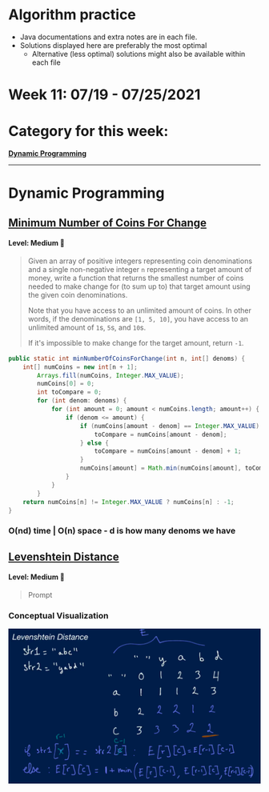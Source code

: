 # Algorithm practice

* Java documentations and extra notes are in each file.
* Solutions displayed here are preferably the most optimal
    * Alternative (less optimal) solutions might also be available within each 
    file

# Week 11: 07/19 - 07/25/2021

# Category for this week:
**[Dynamic Programming](#dynamic-programming)**<br>

---

# Dynamic Programming

## [Minimum Number of Coins For Change](Dynamic%20Programming/src/main/java/MinNumCoinsForChange.java)

#### Level: Medium 📘

> Given an array of positive integers representing coin denominations and a single non-negative integer `n` representing a target amount of money, write a function that returns the smallest number of coins needed to make change for (to sum up to) that target amount using the given coin denominations.
>
> Note that you have access to an unlimited amount of coins. In other words, if the denominations are `[1, 5, 10]`, you have access to an unlimited amount of `1`s, `5`s, and `10`s.
>
> If it's impossible to make change for the target amount, return `-1`.

```java
public static int minNumberOfCoinsForChange(int n, int[] denoms) {
    int[] numCoins = new int[n + 1];
		Arrays.fill(numCoins, Integer.MAX_VALUE);
		numCoins[0] = 0;
		int toCompare = 0;
		for (int denom: denoms) {
			for (int amount = 0; amount < numCoins.length; amount++) {
				if (denom <= amount) {
					if (numCoins[amount - denom] == Integer.MAX_VALUE) {
						toCompare = numCoins[amount - denom];
					} else {
						toCompare = numCoins[amount - denom] + 1;
					}
					numCoins[amount] = Math.min(numCoins[amount], toCompare);
				}
			}
		}
    return numCoins[n] != Integer.MAX_VALUE ? numCoins[n] : -1;
}
```

### O(nd) time | O(n) space - d is how many denoms we have

## [Levenshtein Distance](Dynamic%20Programming/src/main/java/LevenshteinDistance.java)

#### Level: Medium 📘

> Prompt

### Conceptual Visualization

![LCS Table](Dynamic%20Programming/src/main/java/Levenshtein.png)